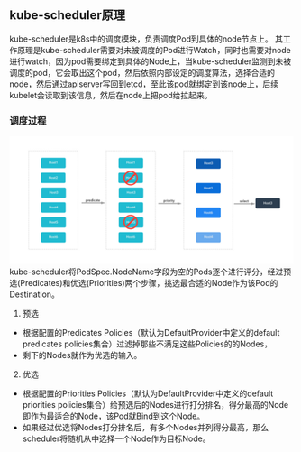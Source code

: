## kube-scheduler原理
kube-scheduler是k8s中的调度模块，负责调度Pod到具体的node节点上。 其工作原理是kube-scheduler需要对未被调度的Pod进行Watch，同时也需要对node进行watch，因为pod需要绑定到具体的Node上，当kube-scheduler监测到未被调度的pod，它会取出这个pod，然后依照内部设定的调度算法，选择合适的node，然后通过apiserver写回到etcd，至此该pod就绑定到该node上，后续kubelet会读取到该信息，然后在node上把pod给拉起来。
### 调度过程
![scheduler调度过程](/assets/kube-scheduler00.png)
kube-scheduler将PodSpec.NodeName字段为空的Pods逐个进行评分，经过预选(Predicates)和优选(Priorities)两个步骤，挑选最合适的Node作为该Pod的Destination。 

1. 预选
  * 根据配置的Predicates Policies（默认为DefaultProvider中定义的default predicates policies集合）过滤掉那些不满足这些Policies的的Nodes，
  * 剩下的Nodes就作为优选的输入。
2. 优选
  * 根据配置的Priorities Policies（默认为DefaultProvider中定义的default priorities policies集合）给预选后的Nodes进行打分排名，得分最高的Node即作为最适合的Node，该Pod就Bind到这个Node。
  * 如果经过优选将Nodes打分排名后，有多个Nodes并列得分最高，那么scheduler将随机从中选择一个Node作为目标Node。
